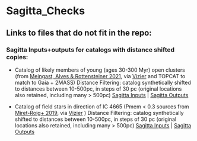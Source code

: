 # Sagitta_Checks

## Links to files that do not fit in the repo: ##

### Sagitta Inputs+outputs for catalogs with distance shifted copies: ###

- Catalog of likely members of young (ages 30-300 Myr) open clusters
(from
[Meingast, Alves & Rottensteiner 2021](https://ui.adsabs.harvard.edu/abs/2021A%26A...645A..84M/abstract),
via
[Vizier](https://vizier.u-strasbg.fr/viz-bin/VizieR?-source=J/A+A/645/A84)
and TOPCAT to match to Gaia + 2MASS)
    Distance Filtering: catalog synthetically shifted to distances between
10-500pc, in steps of 30 pc (original locations also retained,
including many > 500pc)
    [Sagitta Inputs](https://www.dropbox.com/s/wqcbdxr44femxl2/LongerCoronae.fits?dl=0)
| [Sagitta Outputs](https://www.dropbox.com/s/v7xcbreyrsk865g/LongerCoronae-sagitta.fits?dl=0)

- Catalog of field stars in direction of IC 4665 (Pmem < 0.3 sources from
[Miret-Roig+ 2019](https://ui.adsabs.harvard.edu/abs/2019A%26A...631A..57M/abstract),
via
[Vizier](https://vizier.u-strasbg.fr/viz-bin/VizieR-3?-source=J/A%2bA/631/A57/table5)
)
     Distance Filtering: catalog synthetically shifted to distances between
10-500pc, in steps of 30 pc (original locations also retained,
including many > 500pc)
    [Sagitta Inputs](https://www.dropbox.com/s/nnwn10160o7js2r/LongerDANCe.fits?dl=0) | [Sagitta Outputs](https://www.dropbox.com/s/e93kfdoow7i2702/LongerDANCe_results.fits?dl=0/)

